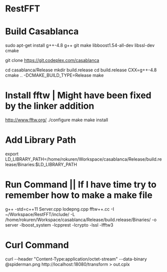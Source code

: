 # RestFFT

# Build Casablanca
sudo apt-get install g++-4.8 g++ git make libboost1.54-all-dev libssl-dev cmake

git clone https://git.codeplex.com/casablanca

cd casablanca/Release
mkdir build.release
cd build.release
CXX=g++-4.8 cmake .. -DCMAKE_BUILD_TYPE=Release
make

# Install fftw | Might have been fixed by the linker addition
http://www.fftw.org/
./configure
make
make install

# Add Library Path
export LD_LIBRARY_PATH=/home/rokuren/Workspace/casablanca/Release/build.release/Binaries:$LD_LIBRARY_PATH

# Run Command || If I have time try to remember how to make a make file

g++ -std=c++11 Server.cpp lodepng.cpp fftw++.cc -I ~/Workspace/RestFFT/include/ -L /home/rokuren/Workspace/casablanca/Release/build.release/Binaries/ -o server -lboost_system -lcpprest -lcrypto -lssl -lfftw3

# Curl Command

curl --header "Content-Type:application/octet-stream" --data-binary @spiderman.png http://localhost:18080/transform > out.cplx
